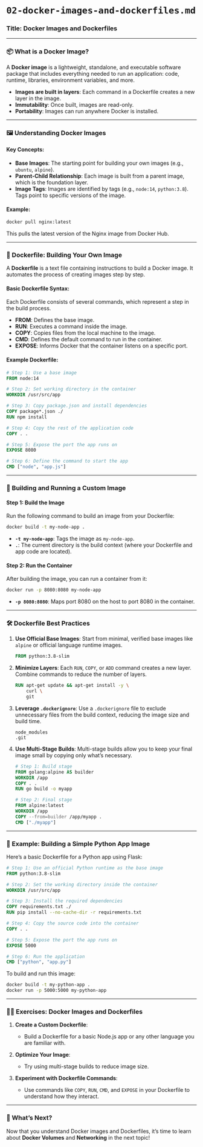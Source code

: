 

# `02-docker-images-and-dockerfiles.md`

### Title: **Docker Images and Dockerfiles**

---

### 📦 What is a Docker Image?

A **Docker image** is a lightweight, standalone, and executable software package that includes everything needed to run an application: code, runtime, libraries, environment variables, and more.

- **Images are built in layers**: Each command in a Dockerfile creates a new layer in the image.
- **Immutability**: Once built, images are read-only.
- **Portability**: Images can run anywhere Docker is installed.

---

### 🖼️ Understanding Docker Images

#### Key Concepts:
- **Base Images**: The starting point for building your own images (e.g., `ubuntu`, `alpine`).
- **Parent-Child Relationship**: Each image is built from a parent image, which is the foundation layer.
- **Image Tags**: Images are identified by tags (e.g., `node:14`, `python:3.8`). Tags point to specific versions of the image.

#### Example:
```bash
docker pull nginx:latest
```
This pulls the latest version of the Nginx image from Docker Hub.

---

### 📝 Dockerfile: Building Your Own Image

A **Dockerfile** is a text file containing instructions to build a Docker image. It automates the process of creating images step by step.

#### Basic Dockerfile Syntax:
Each Dockerfile consists of several commands, which represent a step in the build process.

- **FROM**: Defines the base image.
- **RUN**: Executes a command inside the image.
- **COPY**: Copies files from the local machine to the image.
- **CMD**: Defines the default command to run in the container.
- **EXPOSE**: Informs Docker that the container listens on a specific port.

#### Example Dockerfile:

```dockerfile
# Step 1: Use a base image
FROM node:14

# Step 2: Set working directory in the container
WORKDIR /usr/src/app

# Step 3: Copy package.json and install dependencies
COPY package*.json ./
RUN npm install

# Step 4: Copy the rest of the application code
COPY . .

# Step 5: Expose the port the app runs on
EXPOSE 8080

# Step 6: Define the command to start the app
CMD ["node", "app.js"]
```

---

### 🔧 Building and Running a Custom Image

#### Step 1: Build the Image
Run the following command to build an image from your Dockerfile:
```bash
docker build -t my-node-app .
```
- **`-t my-node-app`**: Tags the image as `my-node-app`.
- **`.`**: The current directory is the build context (where your Dockerfile and app code are located).

#### Step 2: Run the Container
After building the image, you can run a container from it:
```bash
docker run -p 8080:8080 my-node-app
```
- **`-p 8080:8080`**: Maps port 8080 on the host to port 8080 in the container.

---

### 🛠️ Dockerfile Best Practices

1. **Use Official Base Images**: Start from minimal, verified base images like `alpine` or official language runtime images.
   ```dockerfile
   FROM python:3.8-slim
   ```

2. **Minimize Layers**: Each `RUN`, `COPY`, or `ADD` command creates a new layer. Combine commands to reduce the number of layers.
   ```dockerfile
   RUN apt-get update && apt-get install -y \
       curl \
       git
   ```

3. **Leverage `.dockerignore`**: Use a `.dockerignore` file to exclude unnecessary files from the build context, reducing the image size and build time.
   ```
   node_modules
   .git
   ```

4. **Use Multi-Stage Builds**: Multi-stage builds allow you to keep your final image small by copying only what’s necessary.
   ```dockerfile
   # Step 1: Build stage
   FROM golang:alpine AS builder
   WORKDIR /app
   COPY . .
   RUN go build -o myapp

   # Step 2: Final stage
   FROM alpine:latest
   WORKDIR /app
   COPY --from=builder /app/myapp .
   CMD ["./myapp"]
   ```

---

### 🌟 Example: Building a Simple Python App Image

Here’s a basic Dockerfile for a Python app using Flask:

```dockerfile
# Step 1: Use an official Python runtime as the base image
FROM python:3.8-slim

# Step 2: Set the working directory inside the container
WORKDIR /usr/src/app

# Step 3: Install the required dependencies
COPY requirements.txt ./
RUN pip install --no-cache-dir -r requirements.txt

# Step 4: Copy the source code into the container
COPY . .

# Step 5: Expose the port the app runs on
EXPOSE 5000

# Step 6: Run the application
CMD ["python", "app.py"]
```

To build and run this image:
```bash
docker build -t my-python-app .
docker run -p 5000:5000 my-python-app
```

---

### 🧑‍💻 Exercises: Docker Images and Dockerfiles

1. **Create a Custom Dockerfile**:
   - Build a Dockerfile for a basic Node.js app or any other language you are familiar with.

2. **Optimize Your Image**:
   - Try using multi-stage builds to reduce image size.

3. **Experiment with Dockerfile Commands**:
   - Use commands like `COPY`, `RUN`, `CMD`, and `EXPOSE` in your Dockerfile to understand how they interact.

---

### 🚧 What’s Next?

Now that you understand Docker images and Dockerfiles, it’s time to learn about **Docker Volumes** and **Networking** in the next topic!

